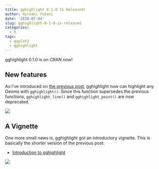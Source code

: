 ```yaml
---
title: gghighlight 0.1.0 Is Released!
author: Hiroaki Yutani
date: '2018-07-04'
slug: gghighlight-0-1-0-is-released
categories:
  - R
tags:
  - ggplot2
  - gghighlight
---
```


gghighlight 0.1.0 is on CRAN now!

## New features

As I've introduced on [the previous post](https://yutani.rbind.io/post/2018-06-16-re-intro-to-gghighlight/),
gghighlight now can highlight any Geoms with `gghighlight()`. Since this function supersedes the previous functions,
`gghighlight_line()` and `gghighlight_point()` are now deprecated.

![](/images/2018-07-04-gghighlight-example.png)

## A Vignette

One more small news is, gghighlight got an introductory vignette.
This is basically the shorter version of the previous post:

* [Introduction to gghighlight](https://cran.r-project.org/web/packages/gghighlight/vignettes/gghighlight.html)

![](/images/2018-07-04-gghighlight-vignette.png)
